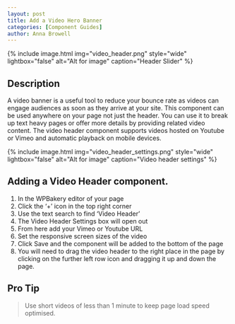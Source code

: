 ```yaml
---
layout: post
title: Add a Video Hero Banner
categories: [Component Guides]
author: Anna Browell
---
```

{% include image.html img="video_header.png" style="wide" lightbox="false" alt="Alt for image" caption="Header Slider" %}


## Description

A video banner is a useful tool to reduce your bounce rate as videos can engage audiences as soon as they arrive at your site. This component can be used anywhere on your page not just the header. You can use it to break up text heavy pages or offer more details by providing related video content. The video header component supports videos hosted on Youtube or Vimeo and automatic playback on mobile devices.

{% include image.html img="video_header_settings.png" style="wide" lightbox="false" alt="Alt for image" caption="Video header settings" %}

## Adding a Video Header component.


1. In the WPBakery editor of your page
2. Click the ‘+’ icon in the top right corner
3. Use the text search to find ‘Video Header’
4. The Video Header Settings box will open out
5. From here add your Vimeo or Youtube URL
6. Set the responsive screen sizes of the video
7. Click Save and the component will be added to the bottom of the page
8. You will need to drag the video header to the right place in the page by clicking on the further left row icon and dragging it up and down the page.



## Pro Tip
> Use short videos of less than 1 minute to keep page load speed optimised.
